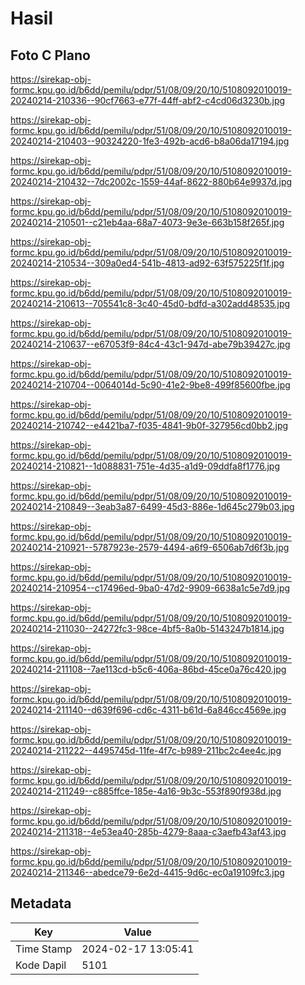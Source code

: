 # Hasil

## Foto C Plano

https://sirekap-obj-formc.kpu.go.id/b6dd/pemilu/pdpr/51/08/09/20/10/5108092010019-20240214-210336--90cf7663-e77f-44ff-abf2-c4cd06d3230b.jpg

https://sirekap-obj-formc.kpu.go.id/b6dd/pemilu/pdpr/51/08/09/20/10/5108092010019-20240214-210403--90324220-1fe3-492b-acd6-b8a06da17194.jpg

https://sirekap-obj-formc.kpu.go.id/b6dd/pemilu/pdpr/51/08/09/20/10/5108092010019-20240214-210432--7dc2002c-1559-44af-8622-880b64e9937d.jpg

https://sirekap-obj-formc.kpu.go.id/b6dd/pemilu/pdpr/51/08/09/20/10/5108092010019-20240214-210501--c21eb4aa-68a7-4073-9e3e-663b158f265f.jpg

https://sirekap-obj-formc.kpu.go.id/b6dd/pemilu/pdpr/51/08/09/20/10/5108092010019-20240214-210534--309a0ed4-541b-4813-ad92-63f575225f1f.jpg

https://sirekap-obj-formc.kpu.go.id/b6dd/pemilu/pdpr/51/08/09/20/10/5108092010019-20240214-210613--705541c8-3c40-45d0-bdfd-a302add48535.jpg

https://sirekap-obj-formc.kpu.go.id/b6dd/pemilu/pdpr/51/08/09/20/10/5108092010019-20240214-210637--e67053f9-84c4-43c1-947d-abe79b39427c.jpg

https://sirekap-obj-formc.kpu.go.id/b6dd/pemilu/pdpr/51/08/09/20/10/5108092010019-20240214-210704--0064014d-5c90-41e2-9be8-499f85600fbe.jpg

https://sirekap-obj-formc.kpu.go.id/b6dd/pemilu/pdpr/51/08/09/20/10/5108092010019-20240214-210742--e4421ba7-f035-4841-9b0f-327956cd0bb2.jpg

https://sirekap-obj-formc.kpu.go.id/b6dd/pemilu/pdpr/51/08/09/20/10/5108092010019-20240214-210821--1d088831-751e-4d35-a1d9-09ddfa8f1776.jpg

https://sirekap-obj-formc.kpu.go.id/b6dd/pemilu/pdpr/51/08/09/20/10/5108092010019-20240214-210849--3eab3a87-6499-45d3-886e-1d645c279b03.jpg

https://sirekap-obj-formc.kpu.go.id/b6dd/pemilu/pdpr/51/08/09/20/10/5108092010019-20240214-210921--5787923e-2579-4494-a6f9-6506ab7d6f3b.jpg

https://sirekap-obj-formc.kpu.go.id/b6dd/pemilu/pdpr/51/08/09/20/10/5108092010019-20240214-210954--c17496ed-9ba0-47d2-9909-6638a1c5e7d9.jpg

https://sirekap-obj-formc.kpu.go.id/b6dd/pemilu/pdpr/51/08/09/20/10/5108092010019-20240214-211030--24272fc3-98ce-4bf5-8a0b-5143247b1814.jpg

https://sirekap-obj-formc.kpu.go.id/b6dd/pemilu/pdpr/51/08/09/20/10/5108092010019-20240214-211108--7ae113cd-b5c6-406a-86bd-45ce0a76c420.jpg

https://sirekap-obj-formc.kpu.go.id/b6dd/pemilu/pdpr/51/08/09/20/10/5108092010019-20240214-211140--d639f696-cd6c-4311-b61d-6a846cc4569e.jpg

https://sirekap-obj-formc.kpu.go.id/b6dd/pemilu/pdpr/51/08/09/20/10/5108092010019-20240214-211222--4495745d-11fe-4f7c-b989-211bc2c4ee4c.jpg

https://sirekap-obj-formc.kpu.go.id/b6dd/pemilu/pdpr/51/08/09/20/10/5108092010019-20240214-211249--c885ffce-185e-4a16-9b3c-553f890f938d.jpg

https://sirekap-obj-formc.kpu.go.id/b6dd/pemilu/pdpr/51/08/09/20/10/5108092010019-20240214-211318--4e53ea40-285b-4279-8aaa-c3aefb43af43.jpg

https://sirekap-obj-formc.kpu.go.id/b6dd/pemilu/pdpr/51/08/09/20/10/5108092010019-20240214-211346--abedce79-6e2d-4415-9d6c-ec0a19109fc3.jpg


## Metadata

| Key        | Value               |
| ---------- | ------------------- |
| Time Stamp | 2024-02-17 13:05:41 |
| Kode Dapil | 5101                |



